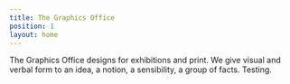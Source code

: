 ```yaml
---
title: The Graphics Office
position: 1
layout: home
---
```


The Graphics Office designs for exhibitions and print.
We give visual and verbal form to an idea, a notion, a sensibility, a group of facts. Testing.